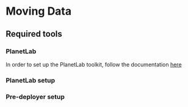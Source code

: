 # Moving Data

## Required tools
### PlanetLab
In order to set up the PlanetLab toolkit, follow the documentation [here](https://www.planet-lab.org/doc/guides/user)


### PlanetLab setup


### Pre-deployer setup


